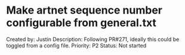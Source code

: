 # Make artnet sequence number configurable from general.txt

Created by: Justin
Description: Following PR#271, ideally this could be toggled from a config file.
Priority: P2
Status: Not started
